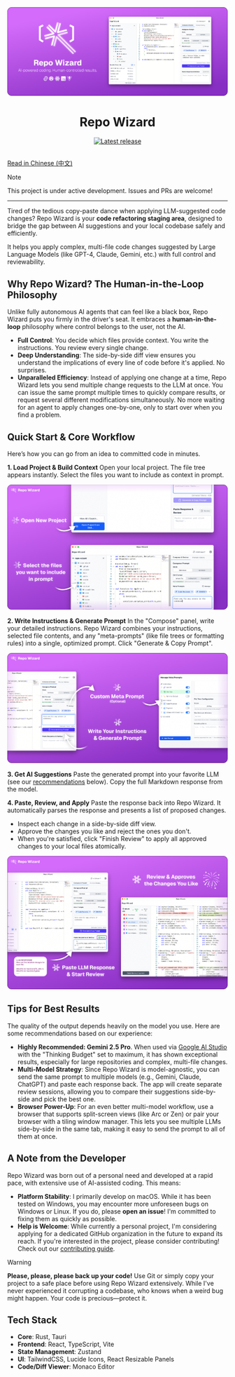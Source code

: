 <div align="center">
  <img src="docs/assets/banner.png" alt="Repo Wizard Logo">
  <h1>Repo Wizard</h1>
</div>

<div align="center">
  <a href="CONTRIBUTING.md#release-workflow-for-maintainers">
    <img src="https://img.shields.io/github/v/release/Fanzzzd/repo-wizard?display_name=tag&sort=semver" alt="Latest release">
  </a>
</div>

<br>

[Read in Chinese (中文)](./docs/README.zh-CN.md)

> [!NOTE]
> This project is under active development. Issues and PRs are welcome!

---

Tired of the tedious copy-paste dance when applying LLM-suggested code changes? Repo Wizard is your **code refactoring staging area**, designed to bridge the gap between AI suggestions and your local codebase safely and efficiently.

It helps you apply complex, multi-file code changes suggested by Large Language Models (like GPT-4, Claude, Gemini, etc.) with full control and reviewability.

## Why Repo Wizard? The Human-in-the-Loop Philosophy

Unlike fully autonomous AI agents that can feel like a black box, Repo Wizard puts you firmly in the driver's seat. It embraces a **human-in-the-loop** philosophy where control belongs to the user, not the AI.

-   **Full Control**: You decide which files provide context. You write the instructions. You review every single change.
-   **Deep Understanding**: The side-by-side diff view ensures you understand the implications of every line of code before it's applied. No surprises.
-   **Unparalleled Efficiency**: Instead of applying one change at a time, Repo Wizard lets you send multiple change requests to the LLM at once. You can issue the same prompt multiple times to quickly compare results, or request several different modifications simultaneously. No more waiting for an agent to apply changes one-by-one, only to start over when you find a problem.

## Quick Start & Core Workflow

Here’s how you can go from an idea to committed code in minutes.

**1. Load Project & Build Context**
Open your local project. The file tree appears instantly. Select the files you want to include as context in prompt.

<div align="center">
  <img src="docs/assets/step1.png">
</div>

**2. Write Instructions & Generate Prompt**
In the "Compose" panel, write your detailed instructions. Repo Wizard combines your instructions, selected file contents, and any "meta-prompts" (like file trees or formatting rules) into a single, optimized prompt. Click "Generate & Copy Prompt".

<div align="center">
  <img src="docs/assets/step2.png">
</div>

**3. Get AI Suggestions**
Paste the generated prompt into your favorite LLM (see our [recommendations](#tips-for-best-results) below). Copy the full Markdown response from the model.

**4. Paste, Review, and Apply**
Paste the response back into Repo Wizard. It automatically parses the response and presents a list of proposed changes.
- Inspect each change in a side-by-side diff view.
- Approve the changes you like and reject the ones you don't.
- When you're satisfied, click "Finish Review" to apply all approved changes to your local files atomically.

<div align="center">
  <img src="docs/assets/step4.png">
</div>

## Tips for Best Results

The quality of the output depends heavily on the model you use. Here are some recommendations based on our experience:

-   **Highly Recommended: Gemini 2.5 Pro**. When used via [Google AI Studio](https://aistudio.google.com/) with the "Thinking Budget" set to maximum, it has shown exceptional results, especially for large repositories and complex, multi-file changes.
-   **Multi-Model Strategy**: Since Repo Wizard is model-agnostic, you can send the same prompt to multiple models (e.g., Gemini, Claude, ChatGPT) and paste each response back. The app will create separate review sessions, allowing you to compare their suggestions side-by-side and pick the best one.
-   **Browser Power-Up**: For an even better multi-model workflow, use a browser that supports split-screen views (like Arc or Zen) or pair your browser with a tiling window manager. This lets you see multiple LLMs side-by-side in the same tab, making it easy to send the prompt to all of them at once.

## A Note from the Developer

Repo Wizard was born out of a personal need and developed at a rapid pace, with extensive use of AI-assisted coding. This means:

-   **Platform Stability**: I primarily develop on macOS. While it has been tested on Windows, you may encounter more unforeseen bugs on Windows or Linux. If you do, please **open an issue**! I'm committed to fixing them as quickly as possible.
-   **Help is Welcome**: While currently a personal project, I'm considering applying for a dedicated GitHub organization in the future to expand its reach. If you're interested in the project, please consider contributing! Check out our [contributing guide](./CONTRIBUTING.md).

> [!WARNING]
> **Please, please, please back up your code!**
> Use Git or simply copy your project to a safe place before using Repo Wizard extensively. While I've never experienced it corrupting a codebase, who knows when a weird bug might happen. Your code is precious—protect it.

## Tech Stack

-   **Core**: Rust, Tauri
-   **Frontend**: React, TypeScript, Vite
-   **State Management**: Zustand
-   **UI**: TailwindCSS, Lucide Icons, React Resizable Panels
-   **Code/Diff Viewer**: Monaco Editor